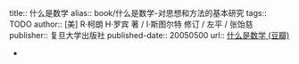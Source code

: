 title:: 什么是数学
alias:: book/什么是数学-对思想和方法的基本研究 
tags:: TODO
author:: [美] R·柯朗 H·罗宾 著 / I·斯图尔特 修订 / 左平 / 张饴慈
publisher:: 复旦大学出版社
published-date:: 20050500
url:: [什么是数学 (豆瓣)](https://book.douban.com/subject/1320282/)

-